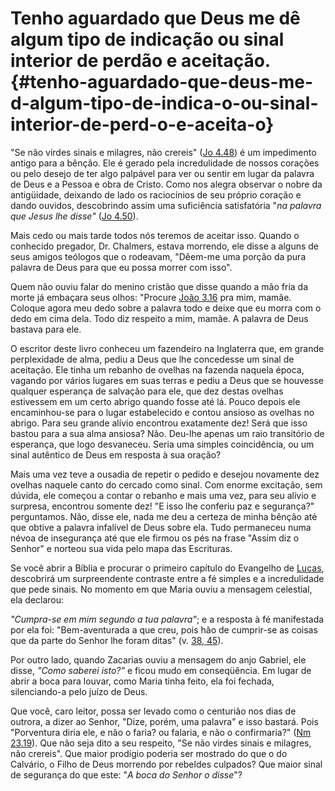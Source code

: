 # Tenho aguardado que Deus me dê algum tipo de indicação ou sinal interior de perdão e aceitação. {#tenho-aguardado-que-deus-me-d-algum-tipo-de-indica-o-ou-sinal-interior-de-perd-o-e-aceita-o}

&quot;Se não virdes sinais e milagres, não crereis&quot; ([Jo 4.48](http://bibliaonline.com.br/acf/jo/4/48)) é um impedimento antigo para a bênção. Ele é gerado pela incredulidade de nossos corações ou pelo desejo de ter algo palpável para ver ou sentir em lugar da palavra de Deus e a Pessoa e obra de Cristo. Como nos alegra observar o nobre da antigüidade, deixando de lado os raciocínios de seu próprio coração e dando ouvidos, descobrindo assim uma suficiência satisfatória &quot;_na palavra que Jesus lhe disse&quot;_ ([Jo 4.50](http://bibliaonline.com.br/acf/jo/4/50)).

Mais cedo ou mais tarde todos nós teremos de aceitar isso. Quando o conhecido pregador, Dr. Chalmers, estava morrendo, ele disse a alguns de seus amigos teólogos que o rodeavam, &quot;Dêem-me uma porção da pura palavra de Deus para que eu possa morrer com isso&quot;.

Quem não ouviu falar do menino cristão que disse quando a mão fria da morte já embaçara seus olhos: &quot;Procure [João 3.16](http://bibliaonline.com.br/acf/jo/3/16) pra mim, mamãe. Coloque agora meu dedo sobre a palavra todo e deixe que eu morra com o dedo em cima dela. Todo diz respeito a mim, mamãe. A palavra de Deus bastava para ele.

O escritor deste livro conheceu um fazendeiro na Inglaterra que, em grande perplexidade de alma, pediu a Deus que lhe concedesse um sinal de aceitação. Ele tinha um rebanho de ovelhas na fazenda naquela época, vagando por vários lugares em suas terras e pediu a Deus que se houvesse qualquer esperança de salvação para ele, que dez destas ovelhas estivessem em um certo abrigo quando fosse até lá. Pouco depois ele encaminhou-se para o lugar estabelecido e contou ansioso as ovelhas no abrigo. Para seu grande alívio encontrou exatamente dez! Será que isso bastou para a sua alma ansiosa? Não. Deu-lhe apenas um raio transitório de esperança, que logo desvaneceu. Seria uma simples coincidência, ou um sinal autêntico de Deus em resposta à sua oração?

Mais uma vez teve a ousadia de repetir o pedido e desejou novamente dez ovelhas naquele canto do cercado como sinal. Com enorme excitação, sem dúvida, ele começou a contar o rebanho e mais uma vez, para seu alívio e surpresa, encontrou somente dez! &quot;E isso lhe conferiu paz e segurança?&quot; perguntamos. Não, disse ele, nada me deu a certeza de minha bênção até que obtive a palavra infalível de Deus sobre ela. Tudo permaneceu numa névoa de insegurança até que ele firmou os pés na frase &quot;Assim diz o Senhor&quot; e norteou sua vida pelo mapa das Escrituras.

Se você abrir a Bíblia e procurar o primeiro capítulo do Evangelho de [Lucas](http://bibliaonline.com.br/acf/lc/1/38,45), descobrirá um surpreendente contraste entre a fé simples e a incredulidade que pede sinais. No momento em que Maria ouviu a mensagem celestial, ela declarou:

_&quot;Cumpra-se em mim segundo a tua palavra&quot;_; e a resposta à fé manifestada por ela foi: &quot;Bem-aventurada a que creu, pois hão de cumprir-se as coisas que da parte do Senhor lhe foram ditas&quot; (v. [38, 45](http://bibliaonline.com.br/acf/lc/38/45)).

Por outro lado, quando Zacarias ouviu a mensagem do anjo Gabriel, ele disse, _&quot;Como saberei isto?&quot;_ e ficou mudo em conseqüência. Em lugar de abrir a boca para louvar, como Maria tinha feito, ela foi fechada, silenciando-a pelo juízo de Deus.

Que você, caro leitor, possa ser levado como o centurião nos dias de outrora, a dizer ao Senhor, &quot;Dize, porém, uma palavra&quot; e isso bastará. Pois &quot;Porventura diria ele, e não o faria? ou falaria, e não o confirmaria?&quot; ([Nm 23.19](http://bibliaonline.com.br/acf/nm/23/19)). Que não seja dito a seu respeito, &quot;Se não virdes sinais e milagres, não crereis&quot;. Que maior prodígio poderia ser mostrado do que o do Calvário, o Filho de Deus morrendo por rebeldes culpados? Que maior sinal de segurança do que este: &quot;_A boca do Senhor o disse_&quot;?